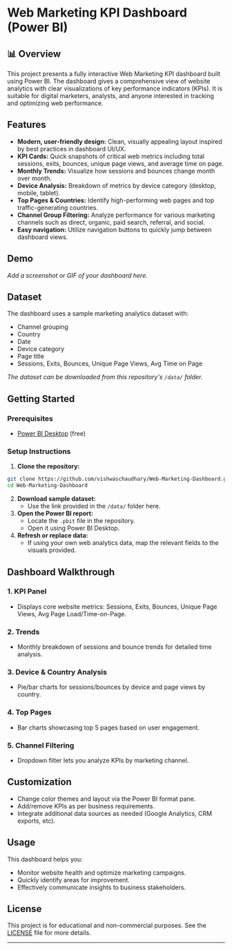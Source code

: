 
# Web Marketing KPI Dashboard (Power BI)

## 📊 Overview
This project presents a fully interactive Web Marketing KPI dashboard built using Power BI. The dashboard gives a comprehensive view of website analytics with clear visualizations of key performance indicators (KPIs). It is suitable for digital marketers, analysts, and anyone interested in tracking and optimizing web performance.

## Features

- **Modern, user-friendly design:** Clean, visually appealing layout inspired by best practices in dashboard UI/UX.
- **KPI Cards:** Quick snapshots of critical web metrics including total sessions, exits, bounces, unique page views, and average time on page.
- **Monthly Trends:** Visualize how sessions and bounces change month over month.
- **Device Analysis:** Breakdown of metrics by device category (desktop, mobile, tablet).
- **Top Pages \& Countries:** Identify high-performing web pages and top traffic-generating countries.
- **Channel Group Filtering:** Analyze performance for various marketing channels such as direct, organic, paid search, referral, and social.
- **Easy navigation:** Utilize navigation buttons to quickly jump between dashboard views.


## Demo

*Add a screenshot or GIF of your dashboard here.*

## Dataset

The dashboard uses a sample marketing analytics dataset with:

- Channel grouping
- Country
- Date
- Device category
- Page title
- Sessions, Exits, Bounces, Unique Page Views, Avg Time on Page

*The dataset can be downloaded from this repository's `/data/` folder.*

## Getting Started

### Prerequisites

- [Power BI Desktop](https://powerbi.microsoft.com/desktop/) (free)


### Setup Instructions

1. **Clone the repository:**

```bash
git clone https://github.com/vishwaschaudhary/Web-Marketing-Dashboard.git
cd Web-Marketing-Dashboard
```

2. **Download sample dataset:**
    - Use the link provided in the `/data/` folder here.
3. **Open the Power BI report:**
    - Locate the `.pbit` file in the repository.
    - Open it using Power BI Desktop.
4. **Refresh or replace data:**
    - If using your own web analytics data, map the relevant fields to the visuals provided.

## Dashboard Walkthrough

### 1. **KPI Panel**

- Displays core website metrics: Sessions, Exits, Bounces, Unique Page Views, Avg Page Load/Time-on-Page.


### 2. **Trends**

- Monthly breakdown of sessions and bounce trends for detailed time analysis.


### 3. **Device \& Country Analysis**

- Pie/bar charts for sessions/bounces by device and page views by country.


### 4. **Top Pages**

- Bar charts showcasing top 5 pages based on user engagement.


### 5. **Channel Filtering**

- Dropdown filter lets you analyze KPIs by marketing channel.


## Customization

- Change color themes and layout via the Power BI format pane.
- Add/remove KPIs as per business requirements.
- Integrate additional data sources as needed (Google Analytics, CRM exports, etc).


## Usage

This dashboard helps you:

- Monitor website health and optimize marketing campaigns.
- Quickly identify areas for improvement.
- Effectively communicate insights to business stakeholders.



## License

This project is for educational and non-commercial purposes. See the [LICENSE](LICENSE) file for more details.

***


[^1]: https://www.youtube.com/watch?v=wyCWfwqRm40```


